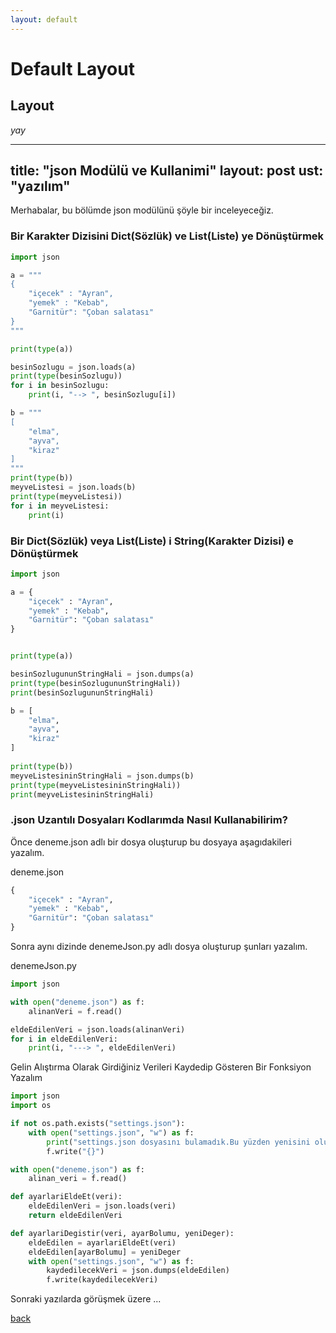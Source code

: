 ```yaml
---
layout: default
---
```

# Default Layout

## Layout

_yay_

---
title: "json Modülü ve Kullanimi"
layout: post
ust: "yazılım"
---

Merhabalar, bu bölümde json modülünü şöyle bir inceleyeceğiz.

### Bir Karakter Dizisini Dict(Sözlük) ve List(Liste) ye Dönüştürmek

```python
import json

a = """
{
	"içecek" : "Ayran",
	"yemek" : "Kebab",
	"Garnitür": "Çoban salatası"
}
"""

print(type(a))

besinSozlugu = json.loads(a)
print(type(besinSozlugu))
for i in besinSozlugu:
    print(i, "--> ", besinSozlugu[i])

b = """
[
	"elma",
	"ayva",
	"kiraz"
]
""" 
print(type(b))
meyveListesi = json.loads(b)
print(type(meyveListesi))
for i in meyveListesi:
    print(i)
```
					

### Bir Dict(Sözlük) veya List(Liste) i String(Karakter Dizisi) e Dönüştürmek

```python
import json

a = {
	"içecek" : "Ayran",
	"yemek" : "Kebab",
	"Garnitür": "Çoban salatası"
}


print(type(a))

besinSozlugununStringHali = json.dumps(a)
print(type(besinSozlugununStringHali))
print(besinSozlugununStringHali)

b = [
	"elma",
	"ayva",
	"kiraz"
]
 
print(type(b))
meyveListesininStringHali = json.dumps(b)
print(type(meyveListesininStringHali))
print(meyveListesininStringHali)
```
					
					

### .json Uzantılı Dosyaları Kodlarımda Nasıl Kullanabilirim?

Önce deneme.json adlı bir dosya oluşturup bu dosyaya aşagıdakileri yazalım.

deneme.json

```python
{
	"içecek" : "Ayran",
	"yemek" : "Kebab",
	"Garnitür": "Çoban salatası"
}
```
					
					

Sonra aynı dizinde denemeJson.py adlı dosya oluşturup şunları yazalım.

denemeJson.py

```python
import json

with open("deneme.json") as f:
    alinanVeri = f.read()

eldeEdilenVeri = json.loads(alinanVeri)
for i in eldeEdilenVeri:
	print(i, "---> ", eldeEdilenVeri)
```
					

Gelin Alıştırma Olarak Girdiğiniz Verileri Kaydedip Gösteren Bir Fonksiyon Yazalım

```python
import json
import os

if not os.path.exists("settings.json"):
    with open("settings.json", "w") as f:
        print("settings.json dosyasını bulamadık.Bu yüzden yenisini oluşturuyorum.")
        f.write("{}")

with open("deneme.json") as f:
    alinan_veri = f.read()

def ayarlariEldeEt(veri):
    eldeEdilenVeri = json.loads(veri)
    return eldeEdilenVeri

def ayarlariDegistir(veri, ayarBolumu, yeniDeger):
    eldeEdilen = ayarlariEldeEt(veri)
    eldeEdilen[ayarBolumu] = yeniDeger
    with open("settings.json", "w") as f:
        kaydedilecekVeri = json.dumps(eldeEdilen)
        f.write(kaydedilecekVeri)
```		
					
Sonraki yazılarda görüşmek üzere ...


[back](../)
